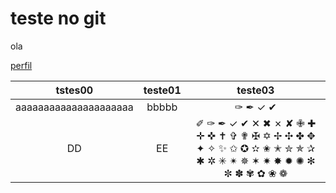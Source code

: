 # teste no git


ola

[perfil][perfil]


[perfil]: https://github.com/wll8090/

tstes00|teste01|teste03
:-:|:-:|:-:
aaaaaaaaaaaaaaaaaaaaa|bbbbb|&#10001; &#10002; &#10003; &#10004;
DD|EE|&#10000; &#10001; &#10002; &#10003; &#10004; &#10005; &#10006; &#10007; &#10008; &#10009; &#10010; &#10011; &#10012; &#10013; &#10014; &#10015; &#10016; &#10017; &#10018; &#10019; &#10020; &#10021; &#10022; &#10023; &#10024; &#10025; &#10026; &#10027; &#10028; &#10029; &#10030; &#10031; &#10032; &#10033; &#10034; &#10035; &#10036; &#10037; &#10038; &#10039; &#10040; &#10041; &#10042; &#10043; &#10044; &#10045; &#10046; &#10047; &#10048; &#10049;
